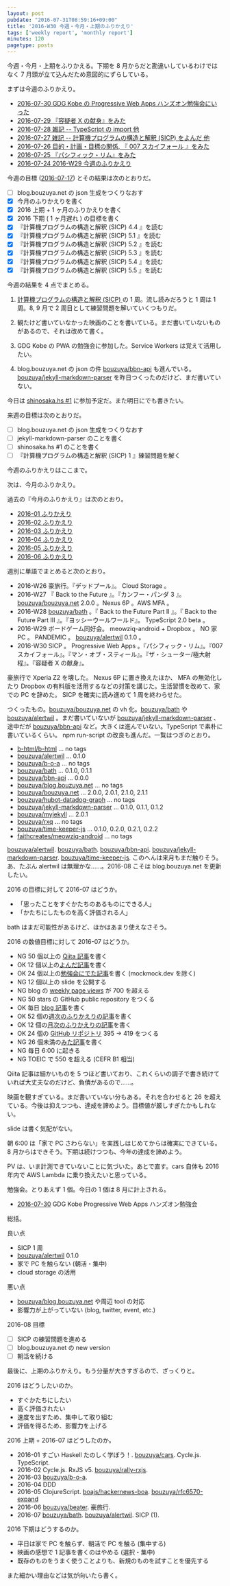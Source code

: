 ```yaml
---
layout: post
pubdate: "2016-07-31T08:59:16+09:00"
title: '2016-W30 今週・今月・上期のふりかえり'
tags: ['weekly report', 'monthly report']
minutes: 120
pagetype: posts
---
```

今週・今月・上期をふりかえる。下期を 8 月からだと勘違いしているわけではなく  7 月頭が立て込んだため意図的にずらしている。

まずは今週のふりかえり。

- [2016-07-30 GDG Kobe の Progressive Web Apps ハンズオン勉強会にいった][2016-07-30]
- [2016-07-29 『容疑者 X の献身』をみた][2016-07-29]
- [2016-07-28 雑記 -- TypeScript の import 他][2016-07-28]
- [2016-07-27 雑記 -- 計算機プログラムの構造と解釈 (SICP) をよんだ 他][2016-07-27]
- [2016-07-26 目的・計画・目標の関係, 『 007 スカイフォール 』をみた][2016-07-26]
- [2016-07-25 『パシフィック・リム』をみた][2016-07-25]
- [2016-07-24 2016-W29 今週のふりかえり][2016-07-24]

今週の目標 ([2016-07-17][]) とその結果は次のとおりだ。

- [ ] blog.bouzuya.net の json 生成をつくりなおす
- [x] 今月のふりかえりを書く
- [x] 2016 上期 + 1 ヶ月のふりかえりを書く
- [x] 2016 下期 ( 1 ヶ月遅れ ) の目標を書く
- [x] 『計算機プログラムの構造と解釈 (SICP) 4.4 』を読む
- [x] 『計算機プログラムの構造と解釈 (SICP) 5.1 』を読む
- [x] 『計算機プログラムの構造と解釈 (SICP) 5.2 』を読む
- [x] 『計算機プログラムの構造と解釈 (SICP) 5.3 』を読む
- [x] 『計算機プログラムの構造と解釈 (SICP) 5.4 』を読む
- [x] 『計算機プログラムの構造と解釈 (SICP) 5.5 』を読む

今週の結果を 4 点でまとめる。

1) [計算機プログラムの構造と解釈 (SICP) ](http://www.amazon.co.jp/dp/4798135984/) の 1 周。流し読みだろうと 1 周は 1 周。8, 9 月で 2 周目として練習問題を解いていくつもりだ。

2) 観たけど書いていなかった映画のことを書いている。まだ書いていないものがあるので、それは改めて書く。

3) GDG Kobe の PWA の勉強会に参加した。Service Workers は覚えて活用したい。

4) blog.bouzuya.net の json の件 [bouzuya/bbn-api][] も進んでいる。[bouzuya/jekyll-markdown-parser][] を昨日つくったのだけど、まだ書いていない。

今日は [shinosaka.hs #1](https://shinosaka-hs.doorkeeper.jp/events/48441) に参加予定だ。また明日にでも書きたい。

来週の目標は次のとおりだ。

- [ ] blog.bouzuya.net の json 生成をつくりなおす
- [ ] jekyll-markdown-parser のことを書く
- [ ] shinosaka.hs #1 のことを書く
- [ ] 『計算機プログラムの構造と解釈 (SICP) 1 』練習問題を解く

今週のふりかえりはここまで。

次は、今月のふりかえり。

過去の『今月のふりかえり』は次のとおり。

- [2016-01 ふりかえり][2016-01-31]
- [2016-02 ふりかえり][2016-02-29]
- [2016-03 ふりかえり][2016-03-31]
- [2016-04 ふりかえり][2016-05-01]
- [2016-05 ふりかえり][2016-05-31]
- [2016-06 ふりかえり][2016-06-30]

週別に単語でまとめると次のとおり。

- 2016-W26 豪旅行。『デッドプール』。 Cloud Storage 。
- 2016-W27 『 Back to the Future 』。『カンフー・パンダ 3 』。[bouzuya/bouzuya.net][] 2.0.0 。Nexus 6P 。AWS MFA 。
- 2016-W28 [bouzuya/bath][] 。『 Back to the Future Part II 』。『 Back to the Future Part III 』。『ヨッシーウールワールド』。 TypeScript 2.0 beta 。
- 2016-W29 ボードゲーム同好会。 meowziq-android + Dropbox 。 NO 家 PC 。 PANDEMIC 。 [bouzuya/alertwil][] 0.1.0 。
- 2016-W30 SICP 。 Progressive Web Apps 。『パシフィック・リム』。『007 スカイフォール』。『マン・オブ・スティール』。『ザ・シューター/極大射程』。『容疑者 X の献身』。

豪旅行で Xperia Z2 を壊した。 Nexus 6P に置き換えたほか、 MFA の無効化したり Dropbox の有料版を活用するなどの対策を講じた。生活習慣を改めて、家での PC を辞めた。 SICP を確実に読み進めて 1 周を終わらせた。

つくったもの。[bouzuya/bouzuya.net][] の vh 化。[bouzuya/bath][] や [bouzuya/alertwil][] 。まだ書いていないが [bouzuya/jekyll-markdown-parser][] 、途中だが [bouzuya/bbn-api][] など。大きくは進んでいない。TypeScript で素朴に書いているくらい。 npm run-script の改良も進んだ。一覧はつぎのとおり。

- [b-html/b-html][] ... no tags
- [bouzuya/alertwil][] ... 0.1.0
- [bouzuya/b-o-a][] ... no tags
- [bouzuya/bath][] ... 0.1.0, 0.1.1
- [bouzuya/bbn-api][] ... 0.0.0
- [bouzuya/blog.bouzuya.net][] ... no tags
- [bouzuya/bouzuya.net][] ... 2.0.0, 2.0.1, 2.1.0, 2.1.1
- [bouzuya/hubot-datadog-graph][] ... no tags
- [bouzuya/jekyll-markdown-parser][] ... 0.1.0, 0.1.1, 0.1.2
- [bouzuya/myjekyll][] ... 2.0.1
- [bouzuya/rxq][] ... no tags
- [bouzuya/time-keeper-js][] ... 0.1.0, 0.2.0, 0.2.1, 0.2.2
- [faithcreates/meowziq-android][] ... no tags

[bouzuya/alertwil][]. [bouzuya/bath][]. [bouzuya/bbn-api][]. [bouzuya/jekyll-markdown-parser][]. [bouzuya/time-keeper-js][]. このへんは来月もまだ触りそう。あ、たぶん alertwil は無理かな……。2016-08 こそは blog.bouzuya.net を更新したい。

2016 の目標に対して 2016-07 はどうか。

- 「思ったことをすぐかたちのあるものにできる人」
- 「かたちにしたものを高く評価される人」

bath はまだ可能性があるけど、ほかはあまり使えなさそう。

2016 の数値目標に対して 2016-07 はどうか。

- NG 50 個以上の [Qiita 記事](http://graph.hatena.ne.jp/bouzuya/qiita-items/)を書く
- OK 12 個以上の[よんだ記事](http://graph.hatena.ne.jp/bouzuya/bbn-entries-book/)を書く
- OK 24 個以上の[勉強会にでた記事](http://graph.hatena.ne.jp/bouzuya/bbn-entries-event/)を書く (mockmock.dev を除く)
- NG 12 個以上の slide を公開する
- NG blog の [weekly page views](http://graph.hatena.ne.jp/bouzuya/weekly-pageviews/)  が 700 を超える
- NG 50 stars の GitHub public repository をつくる
- OK 毎日 [blog 記事](http://graph.hatena.ne.jp/bouzuya/bbn-entries-all/)を書く
- OK 52 個の[週次のふりかえりの記事](http://graph.hatena.ne.jp/bouzuya/bbn-entries-weekly-report/)を書く
- OK 12 個の[月次のふりかえりの記事](http://graph.hatena.ne.jp/bouzuya/bbn-entries-monthly-report/)を書く
- OK 24 個の [GitHub リポジトリ](http://graph.hatena.ne.jp/bouzuya/GitHub%20Public%20Repos/) 395 → 419 をつくる
- NG 26 個未満の[みた記事](http://graph.hatena.ne.jp/bouzuya/bbn-entries-movie/)を書く
- NG 毎日 6:00 に起きる
- NG TOEIC で 550 を超える (CEFR B1 相当)

Qiita 記事は細かいものを 5 つほど書いており、これくらいの調子で書き続けていれば大丈夫なのだけど、負債があるので……。

映画を観すぎている。まだ書いていない分もある。それを合わせると 26 を超えている。今後は抑えつつも、達成を諦めよう。目標値が厳しすぎたかもしれない。

slide は書く気配がない。

朝 6:00 は「家で PC さわらない」を実践しはじめてからは確実にできている。 8 月からはできそう。下期は続けつつも、今年の達成を諦めよう。

PV は、いま計測できていないことに気づいた。あとで直す。cars 自体も 2016 年内で AWS Lambda に乗り換えたいと思っている。

勉強会。とりあえず 1 個。今日の 1 個は 8 月に計上される。

- [2016-07-30][] GDG Kobe Progressive Web Apps ハンズオン勉強会

総括。

良い点

- SICP 1 周
- [bouzuya/alertwil][] 0.1.0
- 家で PC を触らない (朝活・集中)
- cloud storage の活用

悪い点

- [bouzuya/blog.bouzuya.net][] や周辺 tool の対応
- 影響力が上がっていない (blog, twitter, event, etc.)

2016-08 目標

- [ ] SICP の練習問題を進める
- [ ] blog.bouzuya.net の new version
- [ ] 朝活を続ける

最後に、上期のふりかえり。もう分量が大きすぎるので、ざっくりと。

2016 はどうしたいのか。

- すぐかたちにしたい
- 高く評価されたい
- 速度を出すため、集中して取り組む
- 評価を得るため、影響力を上げる

2016 上期 + 2016-07 はどうしたのか。

- 2016-01 すごい Haskell たのしく学ぼう！. [bouzuya/cars][]. Cycle.js. TypeScript.
- 2016-02 Cycle.js. RxJS v5. [bouzuya/rally-rxjs][].
- 2016-03 [bouzuya/b-o-a][].
- 2016-04 DDD
- 2016-05 ClojureScript. [boajs/hackernews-boa][]. [bouzuya/rfc6570-expand][]
- 2016-06 [bouzuya/beater][]. 豪旅行.
- 2016-07 [bouzuya/bath][]. [bouzuya/alertwil][]. SICP (1).

2016 下期はどうするのか。

- 平日は家で PC を触らず、朝活で PC を触る (集中する)
- 映画の感想で 1 記事を書くのはやめる (選択・集中)
- 既存のものをうまく使うことよりも、新規のものを試すことを優先する

また細かい理由などは気が向いたら書く。

[2016-01-31]: http://blog.bouzuya.net/2016/01/31/
[2016-02-29]: http://blog.bouzuya.net/2016/02/29/
[2016-03-31]: http://blog.bouzuya.net/2016/03/31/
[2016-05-01]: http://blog.bouzuya.net/2016/05/01/
[2016-05-31]: http://blog.bouzuya.net/2016/05/31/
[2016-06-30]: http://blog.bouzuya.net/2016/06/30/
[2016-07-17]: http://blog.bouzuya.net/2016/07/17/
[2016-07-24]: http://blog.bouzuya.net/2016/07/24/
[2016-07-25]: http://blog.bouzuya.net/2016/07/25/
[2016-07-26]: http://blog.bouzuya.net/2016/07/26/
[2016-07-27]: http://blog.bouzuya.net/2016/07/27/
[2016-07-28]: http://blog.bouzuya.net/2016/07/28/
[2016-07-29]: http://blog.bouzuya.net/2016/07/29/
[2016-07-30]: http://blog.bouzuya.net/2016/07/30/
[b-html/b-html]: https://github.com/b-html/b-html
[boajs/hackernews-boa]: https://github.com/boajs/hackernews-boa
[bouzuya/alertwil]: https://github.com/bouzuya/alertwil
[bouzuya/b-o-a]: https://github.com/bouzuya/b-o-a
[bouzuya/bath]: https://github.com/bouzuya/bath
[bouzuya/bbn-api]: https://github.com/bouzuya/bbn-api
[bouzuya/beater]: https://github.com/bouzuya/beater
[bouzuya/blog.bouzuya.net]: https://github.com/bouzuya/blog.bouzuya.net
[bouzuya/bouzuya.net]: https://github.com/bouzuya/bouzuya.net
[bouzuya/cars]: https://github.com/bouzuya/cars
[bouzuya/hubot-datadog-graph]: https://github.com/bouzuya/hubot-datadog-graph
[bouzuya/jekyll-markdown-parser]: https://github.com/bouzuya/jekyll-markdown-parser
[bouzuya/myjekyll]: https://github.com/bouzuya/myjekyll
[bouzuya/rally-rxjs]: https://github.com/bouzuya/rally-rxjs
[bouzuya/rfc6570-expand]: https://github.com/bouzuya/rfc6570-expand
[bouzuya/rxq]: https://github.com/bouzuya/rxq
[bouzuya/time-keeper-js]: https://github.com/bouzuya/time-keeper-js
[faithcreates/meowziq-android]: https://github.com/faithcreates/meowziq-android
